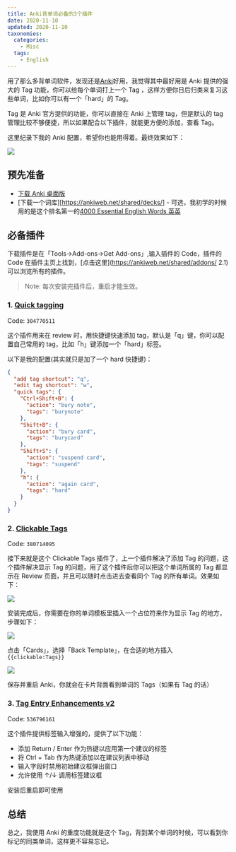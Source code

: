 ```yaml
---
title: Anki背单词必备的3个插件
date: 2020-11-10
updated: 2020-11-10
taxonomies:
  categories:
    - Misc
  tags:
    - English
---
```


用了那么多背单词软件，发现还是[Anki](https://ankiweb.net/)好用，我觉得其中最好用是 Anki 提供的强大的 Tag 功能，你可以给每个单词打上一个 Tag ，这样方便你日后归类来复习这些单词，比如你可以有一个「hard」的 Tag。

<!-- more -->

Tag 是 Anki 官方提供的功能，你可以直接在 Anki 上管理 tag，但是默认的 tag 管理比较不够便捷，所以如果配合以下插件，就能更方便的添加，查看 Tag。

这里纪录下我的 Anki 配置，希望你也能用得着。最终效果如下：

![](https://i.imgur.com/WF5posJ.png)

## 预先准备

- [下载 Anki 桌面版](https://apps.ankiweb.net/)
- [下载一个词库][https://ankiweb.net/shared/decks/] - 可选，我初学的时候用的是这个排名第一的[4000 Essential English Words 英英](https://ankiweb.net/shared/info/1104981491)

## 必备插件

下载插件是在「Tools->Add-ons->Get Add-ons」,输入插件的 Code，插件的 Code 在插件主页上找到，[点击这里](https://ankiweb.net/shared/addons/ 2.1)可以浏览所有的插件。

> Note: 每次安装完插件后，重启才能生效。

### 1. [Quick tagging](https://ankiweb.net/shared/info/304770511)

Code: `304770511`

这个插件用来在 review 时，用快捷键快速添加 tag，默认是「q」键，你可以配置自己常用的 tag，比如「h」键添加一个「hard」标签。

以下是我的配置(其实就只是加了一个 hard 快捷键)：

```json
{
  "add tag shortcut": "q",
  "edit tag shortcut": "w",
  "quick tags": {
    "Ctrl+Shift+B": {
      "action": "bury note",
      "tags": "burynote"
    },
    "Shift+B": {
      "action": "bury card",
      "tags": "burycard"
    },
    "Shift+S": {
      "action": "suspend card",
      "tags": "suspend"
    },
    "h": {
      "action": "again card",
      "tags": "hard"
    }
  }
}
```

### 2. [Clickable Tags ](https://ankiweb.net/shared/info/380714095)

Code: `380714095`

接下来就是这个 Clickable Tags 插件了，上一个插件解决了添加 Tag 的问题，这个插件解决显示 Tag 的问题，用了这个插件后你可以把这个单词所属的 Tag 都显示在 Review 页面，并且可以随时点击进去查看同个 Tag 的所有单词。效果如下：

![](https://raw.githubusercontent.com/luoliyan/anki-misc/master/screenshots/clickable-tags.png)

安装完成后，你需要在你的单词模板里插入一个占位符来作为显示 Tag 的地方，步骤如下：

![](https://i.imgur.com/2WWkaiA.png)

点击「Cards」，选择「Back Template」，在合适的地方插入 `{{clickable:Tags}}`

![](https://i.imgur.com/xVZHyjW.png)

保存并重启 Anki，你就会在卡片背面看到单词的 Tags（如果有 Tag 的话）

### 3. [Tag Entry Enhancements v2](https://ankiweb.net/shared/info/536796161)

Code: `536796161`

这个插件提供标签输入增强的，提供了以下功能：

- 添加 Return / Enter 作为热键以应用第一个建议的标签
- 将 Ctrl + Tab 作为热键添加以在建议列表中移动
- 输入字段时禁用初始建议框弹出窗口
- 允许使用 ↑/↓ 调用标签建议框

安装后重启即可使用

## 总结

总之，我使用 Anki 的重度功能就是这个 Tag，背到某个单词的时候，可以看到你标记的同类单词，这样更不容易忘记。
